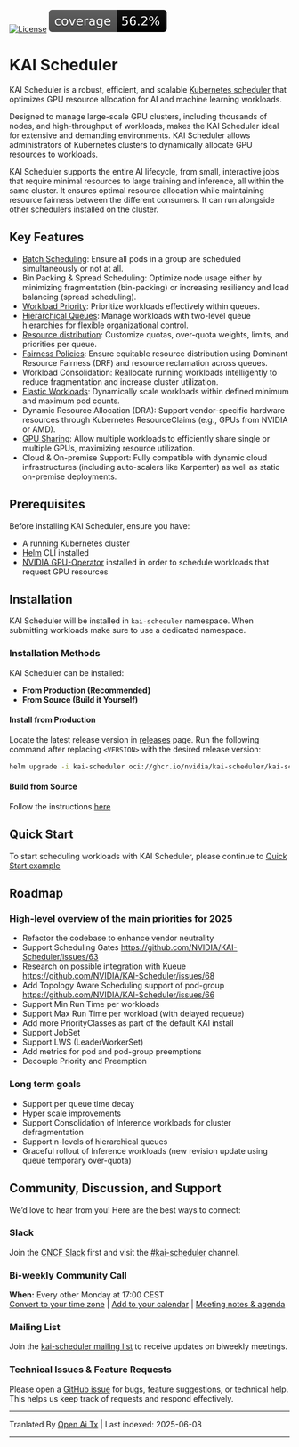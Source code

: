 [![License](https://img.shields.io/badge/License-Apache_2.0-blue.svg)](LICENSE) [![Coverage](https://github.com/NVIDIA/KAI-Scheduler/raw/coverage-badge/badges/coverage.svg)](https://github.com/NVIDIA/KAI-Scheduler/blob/main/.github/workflows/update-coverage-badge.yaml)
# KAI Scheduler
KAI Scheduler is a robust, efficient, and scalable [Kubernetes scheduler](https://kubernetes.io/docs/concepts/scheduling-eviction/kube-scheduler/) that optimizes GPU resource allocation for AI and machine learning workloads.

Designed to manage large-scale GPU clusters, including thousands of nodes, and high-throughput of workloads, makes the KAI Scheduler ideal for extensive and demanding environments.
KAI Scheduler allows administrators of Kubernetes clusters to dynamically allocate GPU resources to workloads. 

KAI Scheduler supports the entire AI lifecycle, from small, interactive jobs that require minimal resources to large training and inference, all within the same cluster. 
It ensures optimal resource allocation while maintaining resource fairness between the different consumers.
It can run alongside other schedulers installed on the cluster.

## Key Features
* [Batch Scheduling](https://raw.githubusercontent.com/NVIDIA/KAI-Scheduler/main/docs/batch/README.md): Ensure all pods in a group are scheduled simultaneously or not at all.
* Bin Packing & Spread Scheduling: Optimize node usage either by minimizing fragmentation (bin-packing) or increasing resiliency and load balancing (spread scheduling).
* [Workload Priority](https://raw.githubusercontent.com/NVIDIA/KAI-Scheduler/main/docs/priority/README.md): Prioritize workloads effectively within queues.
* [Hierarchical Queues](https://raw.githubusercontent.com/NVIDIA/KAI-Scheduler/main/docs/queues/README.md): Manage workloads with two-level queue hierarchies for flexible organizational control.
* [Resource distribution](https://raw.githubusercontent.com/NVIDIA/KAI-Scheduler/main/docs/fairness/README.md#resource-division-algorithm): Customize quotas, over-quota weights, limits, and priorities per queue.
* [Fairness Policies](https://raw.githubusercontent.com/NVIDIA/KAI-Scheduler/main/docs/fairness/README.md#reclaim-strategies): Ensure equitable resource distribution using Dominant Resource Fairness (DRF) and resource reclamation across queues.
* Workload Consolidation: Reallocate running workloads intelligently to reduce fragmentation and increase cluster utilization.
* [Elastic Workloads](https://raw.githubusercontent.com/NVIDIA/KAI-Scheduler/main/docs/elastic/README.md): Dynamically scale workloads within defined minimum and maximum pod counts.
* Dynamic Resource Allocation (DRA): Support vendor-specific hardware resources through Kubernetes ResourceClaims (e.g., GPUs from NVIDIA or AMD).
* [GPU Sharing](https://raw.githubusercontent.com/NVIDIA/KAI-Scheduler/main/docs/gpu-sharing/README.md): Allow multiple workloads to efficiently share single or multiple GPUs, maximizing resource utilization.
* Cloud & On-premise Support: Fully compatible with dynamic cloud infrastructures (including auto-scalers like Karpenter) as well as static on-premise deployments.

## Prerequisites
Before installing KAI Scheduler, ensure you have:

- A running Kubernetes cluster
- [Helm](https://helm.sh/docs/intro/install) CLI installed
- [NVIDIA GPU-Operator](https://github.com/NVIDIA/gpu-operator) installed in order to schedule workloads that request GPU resources

## Installation
KAI Scheduler will be installed in `kai-scheduler` namespace. When submitting workloads make sure to use a dedicated namespace.

### Installation Methods
KAI Scheduler can be installed:

- **From Production (Recommended)**
- **From Source (Build it Yourself)**

#### Install from Production
Locate the latest release version in [releases](https://github.com/NVIDIA/KAI-Scheduler/releases) page.
Run the following command after replacing `<VERSION>` with the desired release version:
```sh
helm upgrade -i kai-scheduler oci://ghcr.io/nvidia/kai-scheduler/kai-scheduler -n kai-scheduler --create-namespace --version <VERSION>
```
#### Build from Source
Follow the instructions [here](https://raw.githubusercontent.com/NVIDIA/KAI-Scheduler/main/docs/developer/building-from-source.md)

## Quick Start
To start scheduling workloads with KAI Scheduler, please continue to [Quick Start example](https://raw.githubusercontent.com/NVIDIA/KAI-Scheduler/main/docs/quickstart/README.md)

## Roadmap

### High-level overview of the main priorities for 2025
* Refactor the codebase to enhance vendor neutrality
* Support Scheduling Gates https://github.com/NVIDIA/KAI-Scheduler/issues/63
* Research on possible integration with Kueue https://github.com/NVIDIA/KAI-Scheduler/issues/68
* Add Topology Aware Scheduling support of pod-group https://github.com/NVIDIA/KAI-Scheduler/issues/66
* Support Min Run Time per workloads
* Support Max Run Time per workload (with delayed requeue)
* Add more PriorityClasses as part of the default KAI install
* Support JobSet
* Support LWS (LeaderWorkerSet)
* Add metrics for pod and pod-group preemptions
* Decouple Priority and Preemption

### Long term goals
* Support per queue time decay
* Hyper scale improvements
* Support Consolidation of Inference workloads for cluster defragmentation
* Support n-levels of hierarchical queues
* Graceful rollout of Inference workloads (new revision update using queue temporary over-quota)

## Community, Discussion, and Support

We’d love to hear from you! Here are the best ways to connect:

### Slack
Join the [CNCF Slack](https://communityinviter.com/apps/cloud-native/cncf) first and visit the [#kai-scheduler](https://cloud-native.slack.com/archives/kai-scheduler) channel.

### Bi-weekly Community Call  
**When:** Every other Monday at 17:00 CEST  
[Convert to your time zone](https://dateful.com/time-zone-converter?t=17&tz2=Germany) | [Add to your calendar](https://calendar.google.com/calendar/event?action=TEMPLATE&tmeid=N2Q2bjhoNXAzMGc0cWpnZTQ4OGtpdXFhanFfMjAyNTA2MDlUMTUwMDAwWiAxZjQ2OTZiOWVlM2JiMWE1ZWIzMTAwODBkNDZiZmMwMDZjNTUxYWFiZmU1YTM3ZGM2YTc0NTFhYmNhMmE1ODk0QGc&tmsrc=1f4696b9ee3bb1a5eb310080d46bfc006c551aabfe5a37dc6a7451abca2a5894%40group.calendar.google.com&scp=ALL)  | [Meeting notes & agenda](https://docs.google.com/document/d/13K7NGdPebOstlrsif1YLjGz1x-aJafMXeIgqbO7WghI/edit?usp=sharing)

### Mailing List  
Join the [kai-scheduler mailing list](https://groups.google.com/g/kai-scheduler) to receive updates on biweekly meetings.

### Technical Issues & Feature Requests  
Please open a [GitHub issue](https://github.com/NVIDIA/KAI-Scheduler/issues/new/choose) for bugs, feature suggestions, or technical help. This helps us keep track of requests and respond effectively.




---


Tranlated By [Open Ai Tx](https://github.com/OpenAiTx/OpenAiTx) | Last indexed: 2025-06-08


---